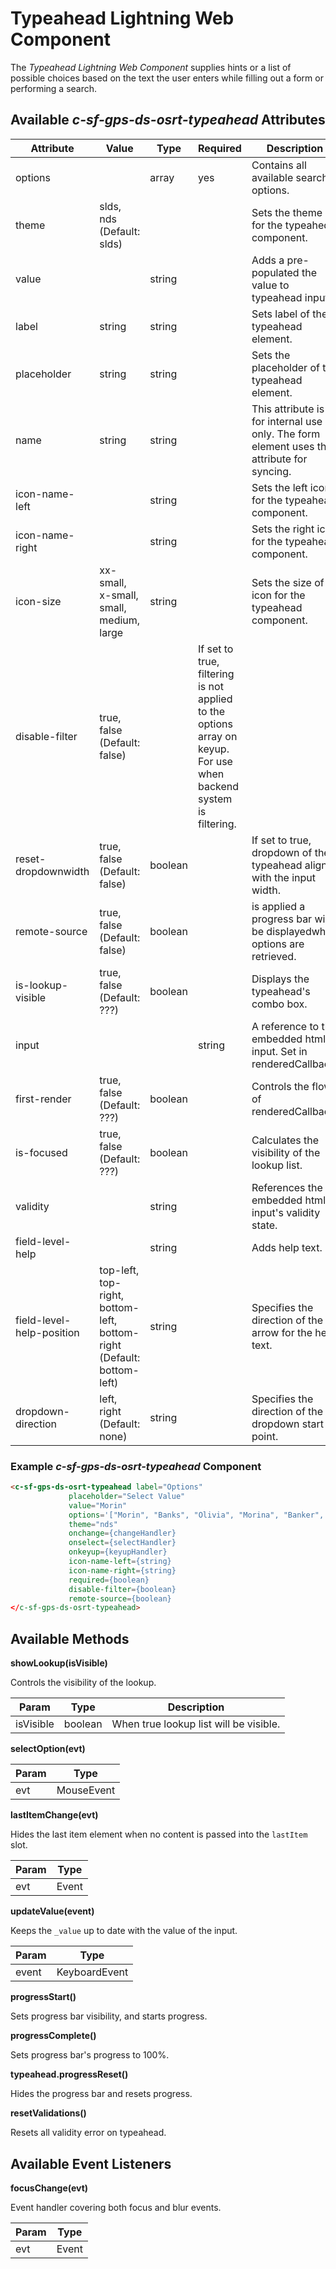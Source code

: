 # Typeahead Lightning Web Component

The _Typeahead Lightning Web Component_ supplies hints or a list of possible choices based on the text the user enters while filling out a form or performing a search.

## Available _c-sf-gps-ds-osrt-typeahead_ Attributes

| Attribute                 | Value                                                                 | Type    | Required                                                                                                          | Description                                                                                |
| ------------------------- | --------------------------------------------------------------------- | ------- | ----------------------------------------------------------------------------------------------------------------- | ------------------------------------------------------------------------------------------ |
| options                   |                                                                       | array   | yes                                                                                                               | Contains all available search options.                                                     |
| theme                     | slds, nds (Default: slds)                                             |         |                                                                                                                   | Sets the theme for the typeahed component.                                                 |
| value                     |                                                                       | string  |                                                                                                                   | Adds a pre-populated the value to typeahead input.                                         |
| label                     | string                                                                | string  |                                                                                                                   | Sets label of the typeahead element.                                                       |
| placeholder               | string                                                                | string  |                                                                                                                   | Sets the placeholder of the typeahead element.                                             |
| name                      | string                                                                | string  |                                                                                                                   | This attribute is for internal use only. The form element uses this attribute for syncing. |
| icon-name-left            |                                                                       | string  |                                                                                                                   | Sets the left icon for the typeahead component.                                            |
| icon-name-right           |                                                                       | string  |                                                                                                                   | Sets the right icon for the typeahead component.                                           |
| icon-size                 | xx-small, x-small, small, medium, large                               | string  |                                                                                                                   | Sets the size of icon for the typeahead component.                                         |
| disable-filter            | true, false (Default: false)                                          |         | If set to true, filtering is not applied to the options array on keyup. For use when backend system is filtering. |                                                                                            |
| reset-dropdownwidth       | true, false (Default: false)                                          | boolean |                                                                                                                   | If set to true, dropdown of the typeahead aligns with the input width.                     |
| remote-source             | true, false (Default: false)                                          | boolean |                                                                                                                   | is applied a progress bar will be displayedwhile options are retrieved.                    |
| is-lookup-visible         | true, false (Default: ???)                                            | boolean |                                                                                                                   | Displays the typeahead's combo box.                                                        |
| input                     |                                                                       |         | string                                                                                                            | A reference to the embedded html input. Set in renderedCallback.                           |
| first-render              | true, false (Default: ???)                                            | boolean |                                                                                                                   | Controls the flow of renderedCallback.                                                     |
| is-focused                | true, false (Default: ???)                                            | boolean |                                                                                                                   | Calculates the visibility of the lookup list.                                              |
| validity                  |                                                                       | string  |                                                                                                                   | References the embedded html input's validity state.                                       |
| field-level-help          |                                                                       | string  |                                                                                                                   | Adds help text.                                                                            |
| field-level-help-position | top-left, top-right, bottom-left, bottom-right (Default: bottom-left) | string  |                                                                                                                   | Specifies the direction of the arrow for the help text.                                    |
| dropdown-direction        | left, right (Default: none)                                           | string  |                                                                                                                   | Specifies the direction of the dropdown start point.                                       |

### Example _c-sf-gps-ds-osrt-typeahead_ Component

```html
<c-sf-gps-ds-osrt-typeahead label="Options"
             placeholder="Select Value"
             value="Morin"
             options='["Morin", "Banks", "Olivia", "Morina", "Banker", "Adeola"]'
             theme="nds"
             onchange={changeHandler}
             onselect={selectHandler}
             onkeyup={keyupHandler}
             icon-name-left={string}
             icon-name-right={string}
             required={boolean}
             disable-filter={boolean}
             remote-source={boolean}
</c-sf-gps-ds-osrt-typeahead>

```

## Available Methods

**showLookup(isVisible)**

Controls the visibility of the lookup.

| Param     | Type    | Description                            |
| --------- | ------- | -------------------------------------- |
| isVisible | boolean | When true lookup list will be visible. |

**selectOption(evt)**

| Param | Type       |
| ----- | ---------- |
| evt   | MouseEvent |

**lastItemChange(evt)**

Hides the last item element when no content is passed into the `lastItem` slot.

| Param | Type  |
| ----- | ----- |
| evt   | Event |

**updateValue(event)**

Keeps the `_value` up to date with the value of the input.

| Param | Type          |
| ----- | ------------- |
| event | KeyboardEvent |

**progressStart()**

Sets progress bar visibility, and starts progress.

**progressComplete()**

Sets progress bar's progress to 100%.

**typeahead.progressReset()**

Hides the progress bar and resets progress.

**resetValidations()**

Resets all validity error on typeahead.

## Available Event Listeners

**focusChange(evt)**

Event handler covering both focus and blur events.

| Param | Type  |
| ----- | ----- |
| evt   | Event |
